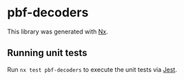 # pbf-decoders

This library was generated with [Nx](https://nx.dev).

## Running unit tests

Run `nx test pbf-decoders` to execute the unit tests via [Jest](https://jestjs.io).
